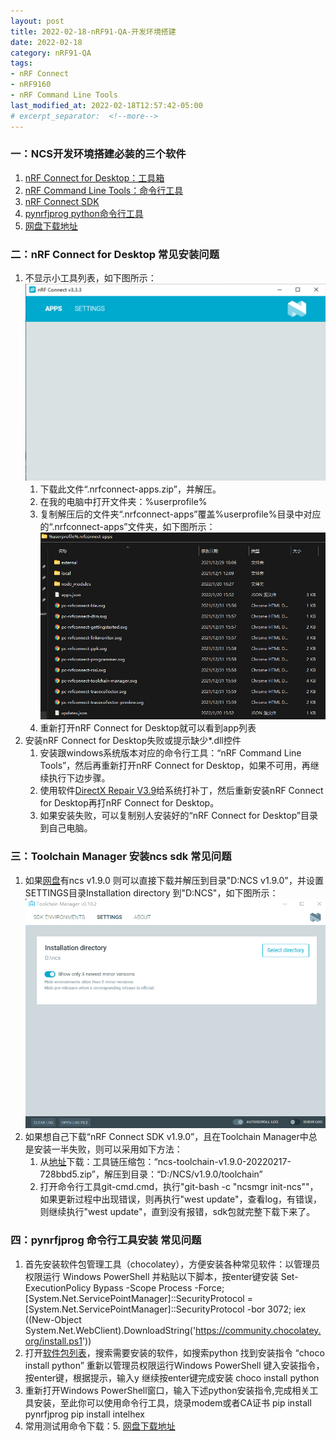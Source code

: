 ```yaml
---
layout: post
title: 2022-02-18-nRF91-QA-开发环境搭建
date: 2022-02-18
category: nRF91-QA
tags:
- nRF Connect
- nRF9160
- nRF Command Line Tools
last_modified_at: 2022-02-18T12:57:42-05:00
# excerpt_separator:  <!--more-->
---
```


###  一：NCS开发环境搭建必装的三个软件
1. [nRF Connect for Desktop：工具箱](https://www.nordicsemi.com/Products/Development-tools/nRF-Connect-for-desktop)
2. [nRF Command Line Tools：命令行工具](https://www.nordicsemi.com/Products/Development-tools/nRF-Command-Line-Tools)
3. [nRF Connect SDK](https://www.nordicsemi.com/Products/Development-software/nRF-Connect-SDK/GetStarted#infotabs)
4. [pynrfjprog python命令行工具](https://www.nordicsemi.com/Products/Development-tools/nRF-Pynrfjprog/Download?lang=en#infotabs)
5. [网盘下载地址](https://pan.olib.cn)

### 二：nRF Connect for Desktop 常见安装问题
1. 不显示小工具列表，如下图所示：
![图片](/assets/images/post/nRF91-QA-cfg-6.png)
    1. 下载此文件“.nrfconnect-apps.zip”，并解压。
    2. 在我的电脑中打开文件夹：%userprofile%
    3. 复制解压后的文件夹“.nrfconnect-apps”覆盖%userprofile%目录中对应的“.nrfconnect-apps”文件夹，如下图所示：
    ![图片](/assets/images/post/nRF91-QA-cfg-7.png)
    4. 重新打开nRF Connect for Desktop就可以看到app列表
2. 安装nRF Connect for Desktop失败或提示缺少*.dll控件
    1. 安装跟windows系统版本对应的命令行工具：“nRF Command Line Tools”，然后再重新打开nRF Connect for Desktop，如果不可用，再继续执行下边步骤。
    2. 使用软件[DirectX Repair V3.9](https://pan.olib.cn)给系统打补丁，然后重新安装nRF Connect for Desktop再打nRF Connect for Desktop。
    3. 如果安装失败，可以复制别人安装好的“nRF Connect for Desktop”目录到自己电脑。

### 三：Toolchain Manager 安装ncs sdk 常见问题
1. 如果[网盘](https://pan.olib.cn)有ncs v1.9.0 则可以直接下载并解压到目录"D:NCS v1.9.0"，并设置SETTINGS目录Installation directory 到"D:NCS"，如下图所示：
![图片](/assets/images/post/nRF91-QA-cfg-8.png)
2. 如果想自己下载“nRF Connect SDK v1.9.0”，且在Toolchain Manager中总是安装一半失败，则可以采用如下方法：
    1. 从[地址](https://developer.nordicsemi.com/.pc-tools/toolchain)下载：工具链压缩包：“ncs-toolchain-v1.9.0-20220217-728bbd5.zip”，解压到目录：“D:/NCS/v1.9.0/toolchain”
    2. 打开命令行工具git-cmd.cmd，执行"git-bash -c "ncsmgr init-ncs""，如果更新过程中出现错误，则再执行"west update"，查看log，有错误，则继续执行"west update"，直到没有报错，sdk包就完整下载下来了。

### 四：pynrfjprog 命令行工具安装 常见问题
1. 首先安装软件包管理工具（chocolatey），方便安装各种常见软件：以管理员权限运行 Windows PowerShell 并粘贴以下脚本，按enter键安装
    Set-ExecutionPolicy Bypass -Scope Process -Force; [System.Net.ServicePointManager]::SecurityProtocol = [System.Net.ServicePointManager]::SecurityProtocol -bor 3072; iex ((New-Object System.Net.WebClient).DownloadString('https://community.chocolatey.org/install.ps1'))
2. 打开[软件包列表](https://community.chocolatey.org/packages)，搜索需要安装的软件，如搜索python 找到安装指令 “choco install python” 重新以管理员权限运行Windows PowerShell 键入安装指令，按enter键，根据提示，输入y 继续按enter键完成安装
    choco install python
3. 重新打开Windows PowerShell窗口，输入下述python安装指令,完成相关工具安装，至此你可以使用命令行工具，烧录modem或者CA证书
    pip install pynrfjprog
    pip install intelhex
4. 常用测试用命令下载：5. [网盘下载地址](https://pan.olib.cn)
